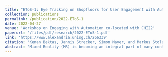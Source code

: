 ```yaml
---
title: "EToS-1: Eye Tracking on Shopfloors for User Engagement with Automation"
collection: publications
permalink: /publication/2022-EToS-1
date: 2022-04-27
venue: 'Workshop on Engaging with Automation co-located with CHI22'
paperurl: '/files/pdf/research/2022-EToS-1.pdf'
link: 'https://www.alexandria.unisg.ch/266339' 
citation: 'Kenan Bektas, Jannis Strecker, Simon Mayer, and Markus Stolze. 2022. EToS-1: Eye Tracking on Shopfloors for User Engagement with Automation. In Proceedings of the Workshop on Engaging with Automation co-located with the ACM Conference on Human Factors in Computing Systems (CHI 2022), April 30, 2022, New Orleans, LA, USA. https://www.alexandria.unisg.ch/266339'
abstract: 'Mixed Reality (MR) is becoming an integral part of many context-aware industrial applications. In maintenance and remote support operations, the individual steps of computer-supported (cooperative) work can be defined and presented to human operators through MR headsets. Tracking of eye movements can provide valuable insights into a user’s decision-making and interaction processes. Thus, our overarching goal is to better understand the visual inspection behavior of machine operators on shopfloors and to find ways to provide them with attention-aware and context-aware assistance through MR headsets that increasingly come with eye tracking (ET) as a default feature. Toward this goal, in two industrial scenarios, we used two mobile eye tracking devices and systematically compared the visual inspection behavior of novice and expert operators. In this paper we present our preliminary findings and lessons learned'
---
```

